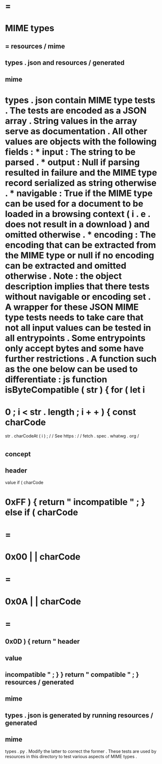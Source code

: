 =
=
MIME
types
=
=
resources
/
mime
-
types
.
json
and
resources
/
generated
-
mime
-
types
.
json
contain
MIME
type
tests
.
The
tests
are
encoded
as
a
JSON
array
.
String
values
in
the
array
serve
as
documentation
.
All
other
values
are
objects
with
the
following
fields
:
*
input
:
The
string
to
be
parsed
.
*
output
:
Null
if
parsing
resulted
in
failure
and
the
MIME
type
record
serialized
as
string
otherwise
.
*
navigable
:
True
if
the
MIME
type
can
be
used
for
a
document
to
be
loaded
in
a
browsing
context
(
i
.
e
.
does
not
result
in
a
download
)
and
omitted
otherwise
.
*
encoding
:
The
encoding
that
can
be
extracted
from
the
MIME
type
or
null
if
no
encoding
can
be
extracted
and
omitted
otherwise
.
Note
:
the
object
description
implies
that
there
tests
without
navigable
or
encoding
set
.
A
wrapper
for
these
JSON
MIME
type
tests
needs
to
take
care
that
not
all
input
values
can
be
tested
in
all
entrypoints
.
Some
entrypoints
only
accept
bytes
and
some
have
further
restrictions
.
A
function
such
as
the
one
below
can
be
used
to
differentiate
:
js
function
isByteCompatible
(
str
)
{
for
(
let
i
=
0
;
i
<
str
.
length
;
i
+
+
)
{
const
charCode
=
str
.
charCodeAt
(
i
)
;
/
/
See
https
:
/
/
fetch
.
spec
.
whatwg
.
org
/
#
concept
-
header
-
value
if
(
charCode
>
0xFF
)
{
return
"
incompatible
"
;
}
else
if
(
charCode
=
=
=
0x00
|
|
charCode
=
=
=
0x0A
|
|
charCode
=
=
=
0x0D
)
{
return
"
header
-
value
-
incompatible
"
;
}
}
return
"
compatible
"
;
}
resources
/
generated
-
mime
-
types
.
json
is
generated
by
running
resources
/
generated
-
mime
-
types
.
py
.
Modify
the
latter
to
correct
the
former
.
These
tests
are
used
by
resources
in
this
directory
to
test
various
aspects
of
MIME
types
.

